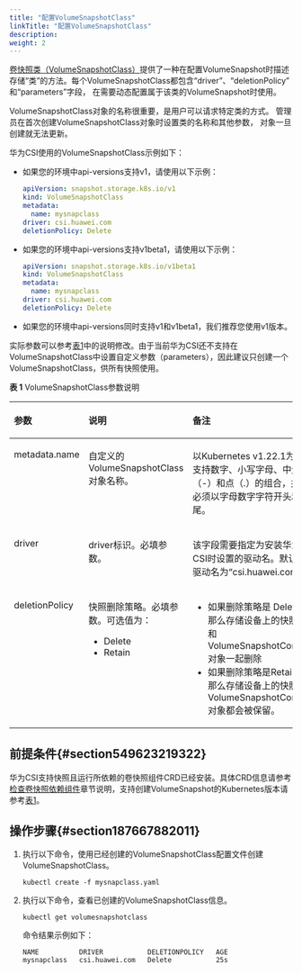 ```yaml
---
title: "配置VolumeSnapshotClass"
linkTitle: "配置VolumeSnapshotClass"
description: 
weight: 2
---
```


[卷快照类（VolumeSnapshotClass）](https://kubernetes.io/docs/concepts/storage/volume-snapshot-classes/)提供了一种在配置VolumeSnapshot时描述存储“类”的方法。每个VolumeSnapshotClass都包含“driver”、“deletionPolicy” 和“parameters”字段， 在需要动态配置属于该类的VolumeSnapshot时使用。

VolumeSnapshotClass对象的名称很重要，是用户可以请求特定类的方式。 管理员在首次创建VolumeSnapshotClass对象时设置类的名称和其他参数， 对象一旦创建就无法更新。

华为CSI使用的VolumeSnapshotClass示例如下：

-   如果您的环境中api-versions支持v1，请使用以下示例：

    ```yaml
    apiVersion: snapshot.storage.k8s.io/v1
    kind: VolumeSnapshotClass
    metadata:
      name: mysnapclass
    driver: csi.huawei.com
    deletionPolicy: Delete
    ```

-   如果您的环境中api-versions支持v1beta1，请使用以下示例：

    ```yaml
    apiVersion: snapshot.storage.k8s.io/v1beta1
    kind: VolumeSnapshotClass
    metadata:
      name: mysnapclass
    driver: csi.huawei.com
    deletionPolicy: Delete
    ```

-   如果您的环境中api-versions同时支持v1和v1beta1，我们推荐您使用v1版本。

实际参数可以参考[表1](#zh-cn_topic_0254162578_table189495491346)中的说明修改。由于当前华为CSI还不支持在VolumeSnapshotClass中设置自定义参数（parameters），因此建议只创建一个VolumeSnapshotClass，供所有快照使用。

**表 1**  VolumeSnapshotClass参数说明

<a name="zh-cn_topic_0254162578_table189495491346"></a>
<table><thead align="left"><tr id="zh-cn_topic_0254162578_row694915491241"><th class="cellrowborder" valign="top" width="17.91%" id="mcps1.2.4.1.1"><p id="zh-cn_topic_0254162578_p1094915491049"><a name="zh-cn_topic_0254162578_p1094915491049"></a><a name="zh-cn_topic_0254162578_p1094915491049"></a>参数</p>
</th>
<th class="cellrowborder" valign="top" width="26.99%" id="mcps1.2.4.1.2"><p id="zh-cn_topic_0254162578_p14949149841"><a name="zh-cn_topic_0254162578_p14949149841"></a><a name="zh-cn_topic_0254162578_p14949149841"></a>说明</p>
</th>
<th class="cellrowborder" valign="top" width="55.1%" id="mcps1.2.4.1.3"><p id="zh-cn_topic_0254162578_p1894916491142"><a name="zh-cn_topic_0254162578_p1894916491142"></a><a name="zh-cn_topic_0254162578_p1894916491142"></a>备注</p>
</th>
</tr>
</thead>
<tbody><tr id="zh-cn_topic_0254162578_row694916498411"><td class="cellrowborder" valign="top" width="17.91%" headers="mcps1.2.4.1.1 "><p id="zh-cn_topic_0254162578_p179494491042"><a name="zh-cn_topic_0254162578_p179494491042"></a><a name="zh-cn_topic_0254162578_p179494491042"></a>metadata.name</p>
</td>
<td class="cellrowborder" valign="top" width="26.99%" headers="mcps1.2.4.1.2 "><p id="zh-cn_topic_0254162578_p594918493417"><a name="zh-cn_topic_0254162578_p594918493417"></a><a name="zh-cn_topic_0254162578_p594918493417"></a>自定义的VolumeSnapshotClass对象名称。</p>
</td>
<td class="cellrowborder" valign="top" width="55.1%" headers="mcps1.2.4.1.3 "><p id="zh-cn_topic_0254162578_p179301591191"><a name="zh-cn_topic_0254162578_p179301591191"></a><a name="zh-cn_topic_0254162578_p179301591191"></a>以Kubernetes v1.22.1为例，支持数字、小写字母、中划线（-）和点（.）的组合，并且必须以字母数字字符开头和结尾。</p>
</td>
</tr>
<tr id="zh-cn_topic_0254162578_row17949349643"><td class="cellrowborder" valign="top" width="17.91%" headers="mcps1.2.4.1.1 "><p id="zh-cn_topic_0254162578_p294913495410"><a name="zh-cn_topic_0254162578_p294913495410"></a><a name="zh-cn_topic_0254162578_p294913495410"></a>driver</p>
</td>
<td class="cellrowborder" valign="top" width="26.99%" headers="mcps1.2.4.1.2 "><p id="zh-cn_topic_0254162578_p189491549542"><a name="zh-cn_topic_0254162578_p189491549542"></a><a name="zh-cn_topic_0254162578_p189491549542"></a>driver标识。必填参数。</p>
</td>
<td class="cellrowborder" valign="top" width="55.1%" headers="mcps1.2.4.1.3 "><p id="zh-cn_topic_0254162578_p119491249043"><a name="zh-cn_topic_0254162578_p119491249043"></a><a name="zh-cn_topic_0254162578_p119491249043"></a>该字段需要指定为安装华为CSI时设置的驱动名。默认的驱动名为“csi.huawei.com”。</p>
</td>
</tr>
<tr id="zh-cn_topic_0254162578_row19949449547"><td class="cellrowborder" valign="top" width="17.91%" headers="mcps1.2.4.1.1 "><p id="zh-cn_topic_0254162578_p5949749144"><a name="zh-cn_topic_0254162578_p5949749144"></a><a name="zh-cn_topic_0254162578_p5949749144"></a>deletionPolicy</p>
</td>
<td class="cellrowborder" valign="top" width="26.99%" headers="mcps1.2.4.1.2 "><p id="p19594192418394"><a name="p19594192418394"></a><a name="p19594192418394"></a>快照删除策略。必填参数。可选值为：</p>
<a name="ul1034113525514"></a><a name="ul1034113525514"></a><ul id="ul1034113525514"><li>Delete</li><li>Retain</li></ul>
</td>
<td class="cellrowborder" valign="top" width="55.1%" headers="mcps1.2.4.1.3 "><a name="ul925601066"></a><a name="ul925601066"></a><ul id="ul925601066"><li><span>如果删除策略是 </span>Delete<span>，那么存储设备上的快照会和VolumeSnapshotContent对象一起删除</span></li><li><span>如果删除策略是</span>Retain<span>，那么存储设备上的快照和VolumeSnapshotContent对象都会被保留。</span></li></ul>
</td>
</tr>
</tbody>
</table>

## 前提条件{#section549623219322}

华为CSI支持快照且运行所依赖的卷快照组件CRD已经安装。具体CRD信息请参考[检查卷快照依赖组件](/docs/installation-and-deployment/installation-preparations/checking-volume-snapshot-dependent-components)章节说明，支持创建VolumeSnapshot的Kubernetes版本请参考[表1](/docs/compatibility-and-features/kubernetes-feature-matrix#table134589135522)。

## 操作步骤{#section187667882011}

1.  执行以下命令，使用已经创建的VolumeSnapshotClass配置文件创建VolumeSnapshotClass。

    ```
    kubectl create -f mysnapclass.yaml
    ```

2.  执行以下命令，查看已创建的VolumeSnapshotClass信息。

    ```
    kubectl get volumesnapshotclass
    ```

    命令结果示例如下：

    ```
    NAME          DRIVER           DELETIONPOLICY   AGE
    mysnapclass   csi.huawei.com   Delete           25s
    ```

